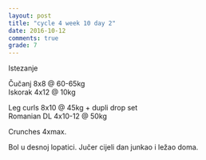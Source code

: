 ```yaml
---
layout: post
title: "cycle 4 week 10 day 2"
date: 2016-10-12
comments: true
grade: 7
---
```


Istezanje

Čučanj 8x8 @ 60-65kg    
Iskorak 4x12 @ 10kg  

Leg curls 8x10 @ 45kg + dupli drop set   
Romanian DL 4x10-12 @ 50kg  

Crunches 4xmax. 

Bol u desnoj lopatici. Jučer cijeli dan junkao i ležao doma. 
